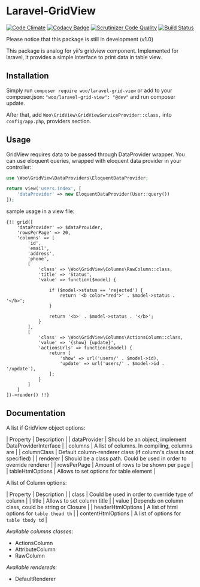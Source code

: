# Laravel-GridView

[![Code Climate](https://codeclimate.com/github/deniskoronets/Laravel-GridView/badges/gpa.svg)](https://codeclimate.com/github/deniskoronets/Laravel-GridView) [![Codacy Badge](https://api.codacy.com/project/badge/Grade/09b254fbd7ab42379daf9e428fbc4be5)](https://www.codacy.com/app/deniskoronets/Laravel-GridView?utm_source=github.com&amp;utm_medium=referral&amp;utm_content=deniskoronets/Laravel-GridView&amp;utm_campaign=Badge_Grade) [![Scrutinizer Code Quality](https://scrutinizer-ci.com/g/deniskoronets/Laravel-GridView/badges/quality-score.png?b=master)](https://scrutinizer-ci.com/g/deniskoronets/Laravel-GridView/?branch=master) [![Build Status](https://scrutinizer-ci.com/g/deniskoronets/Laravel-GridView/badges/build.png?b=master)](https://scrutinizer-ci.com/g/deniskoronets/Laravel-GridView/build-status/master)

 Please notice that this package is still in development (v1.0)

This package is analog for yii's gridview component.
Implemented for laravel, it provides a simple interface to print data in table view.

## Installation
Simply run `composer require woo/laravel-grid-view`
or add to your composer.json: `"woo/laravel-grid-view": "@dev"` and run composer update.

After that, add `Woo\GridView\GridViewServiceProvider::class,` into `config/app.php`, providers section.

## Usage
GridView requires data to be passed through DataProvider wrapper. You can use eloquent queries, wrapped with eloquent data provider in your controller:

```php
use \Woo\GridView\DataProviders\EloquentDataProvider;

return view('users.index', [
    'dataProvider' => new EloquentDataProvider(User::query())
]);
```

sample usage in a view file:
```blade
{!! grid([
    'dataProvider' => $dataProvider,
    'rowsPerPage' => 20,
    'columns' => [
        'id',        
        'email',
        'address',
        'phone',        
        [
            'class' => \Woo\GridView\Columns\RawColumn::class,
            'title' => 'Status',
            'value' => function($model) {
                
                if ($model->status == 'rejected') {
                    return '<b color="red">' . $model->status . '</b>';
                }
            
                return '<b>' . $model->status . '</b>';
            }
        ],
        [
            'class' => \Woo\GridView\Columns\ActionsColumn::class,
            'value' => '{show} {update}',
            'actionsUrls' => function($model) {
                return [
                    'show' => url('users/' . $model->id),
                    'update' => url('users/' . $model->id . '/update'),
                ];
            }
        ]
    ]
])->render() !!}
```

## Documentation

<p>A list if GridView object options:</p>

| Property          | Description                                           |
| dataProvider      | Should be an object, implement DataProviderInterface  |
| columns           | A list of columns. In compiling, columns are          |
| columnClass       | Default column-renderer class (if column's class is not specified) |
| renderer          | Should be a class path. Could be used in order to override renderer |
| rowsPerPage       | Amount of rows to be shown per page                   |
| tableHtmlOptions  | Allows to set options for table element               |

<p>A list of Column options:</p>

| Property              | Description                                           |
| class                 | Could be used in order to override type of column     |
| title                 | Allows to set column title                            |
| value                 | Depends on column class, could be string or Closure   |
| headerHtmlOptions     | A list of html options for `table thead th`           |
| contentHtmlOptions    | A list of options for `table tbody td`                |

*Available columns classes:*
- ActionsColumn
- AttributeColumn
- RawColumn 

*Available rendereds:*
- DefaultRenderer